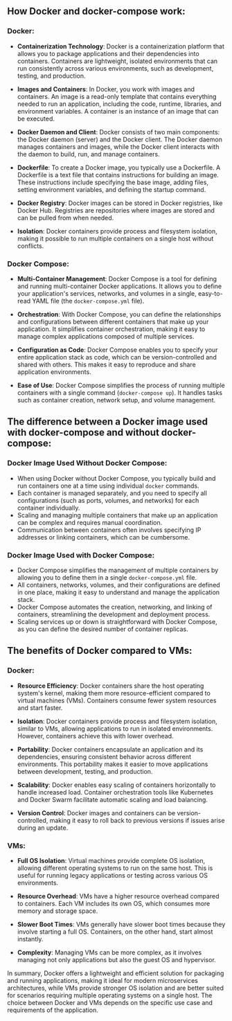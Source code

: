 ## How Docker and docker-compose work:

### Docker:
- **Containerization Technology**: Docker is a containerization platform that allows you to package applications and their dependencies into containers. Containers are lightweight, isolated environments that can run consistently across various environments, such as development, testing, and production.

- **Images and Containers**: In Docker, you work with images and containers. An image is a read-only template that contains everything needed to run an application, including the code, runtime, libraries, and environment variables. A container is an instance of an image that can be executed.

- **Docker Daemon and Client**: Docker consists of two main components: the Docker daemon (server) and the Docker client. The Docker daemon manages containers and images, while the Docker client interacts with the daemon to build, run, and manage containers.

- **Dockerfile**: To create a Docker image, you typically use a Dockerfile. A Dockerfile is a text file that contains instructions for building an image. These instructions include specifying the base image, adding files, setting environment variables, and defining the startup command.

- **Docker Registry**: Docker images can be stored in Docker registries, like Docker Hub. Registries are repositories where images are stored and can be pulled from when needed.

- **Isolation**: Docker containers provide process and filesystem isolation, making it possible to run multiple containers on a single host without conflicts.

### Docker Compose:
- **Multi-Container Management**: Docker Compose is a tool for defining and running multi-container Docker applications. It allows you to define your application's services, networks, and volumes in a single, easy-to-read YAML file (the `docker-compose.yml` file).

- **Orchestration**: With Docker Compose, you can define the relationships and configurations between different containers that make up your application. It simplifies container orchestration, making it easy to manage complex applications composed of multiple services.

- **Configuration as Code**: Docker Compose enables you to specify your entire application stack as code, which can be version-controlled and shared with others. This makes it easy to reproduce and share application environments.

- **Ease of Use**: Docker Compose simplifies the process of running multiple containers with a single command (`docker-compose up`). It handles tasks such as container creation, network setup, and volume management.

## The difference between a Docker image used with docker-compose and without docker-compose:

### Docker Image Used Without Docker Compose:
- When using Docker without Docker Compose, you typically build and run containers one at a time using individual `docker` commands.
- Each container is managed separately, and you need to specify all configurations (such as ports, volumes, and networks) for each container individually.
- Scaling and managing multiple containers that make up an application can be complex and requires manual coordination.
- Communication between containers often involves specifying IP addresses or linking containers, which can be cumbersome.

### Docker Image Used with Docker Compose:
- Docker Compose simplifies the management of multiple containers by allowing you to define them in a single `docker-compose.yml` file.
- All containers, networks, volumes, and their configurations are defined in one place, making it easy to understand and manage the application stack.
- Docker Compose automates the creation, networking, and linking of containers, streamlining the development and deployment process.
- Scaling services up or down is straightforward with Docker Compose, as you can define the desired number of container replicas.

## The benefits of Docker compared to VMs:

### Docker:
- **Resource Efficiency**: Docker containers share the host operating system's kernel, making them more resource-efficient compared to virtual machines (VMs). Containers consume fewer system resources and start faster.

- **Isolation**: Docker containers provide process and filesystem isolation, similar to VMs, allowing applications to run in isolated environments. However, containers achieve this with lower overhead.

- **Portability**: Docker containers encapsulate an application and its dependencies, ensuring consistent behavior across different environments. This portability makes it easier to move applications between development, testing, and production.

- **Scalability**: Docker enables easy scaling of containers horizontally to handle increased load. Container orchestration tools like Kubernetes and Docker Swarm facilitate automatic scaling and load balancing.

- **Version Control**: Docker images and containers can be version-controlled, making it easy to roll back to previous versions if issues arise during an update.

### VMs:
- **Full OS Isolation**: Virtual machines provide complete OS isolation, allowing different operating systems to run on the same host. This is useful for running legacy applications or testing across various OS environments.

- **Resource Overhead**: VMs have a higher resource overhead compared to containers. Each VM includes its own OS, which consumes more memory and storage space.

- **Slower Boot Times**: VMs generally have slower boot times because they involve starting a full OS. Containers, on the other hand, start almost instantly.

- **Complexity**: Managing VMs can be more complex, as it involves managing not only applications but also the guest OS and hypervisor.

In summary, Docker offers a lightweight and efficient solution for packaging and running applications, making it ideal for modern microservices architectures, while VMs provide stronger OS isolation and are better suited for scenarios requiring multiple operating systems on a single host. The choice between Docker and VMs depends on the specific use case and requirements of the application.